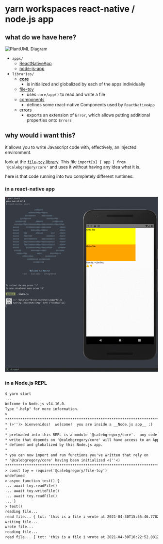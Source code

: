 # yarn workspaces react-native / node.js app

## what do we have here?

![PlantUML Diagram](http://www.plantuml.com/plantuml/proxy?src=https://raw.githubusercontent.com/calebgregory/yarn-workspaces-lerna-react-native-app/master/docs/architecture-overview.iuml&cache=no)

- `apps/`
  - [ReactNativeApp](./apps/ReactNativeApp/index.js)
  - [node-js-app](./apps/node-js-app/src/index.ts)
- `libraries/`
  - [__core__](./libraries/@calebgregory/core/src/app.ts)
    - is initialized and globalized by each of the apps individually
  - [file-toy](./libraries/@calebgregory/file-toy/src/do/file/read-write.ts)
    - uses `core/app()` to read and write a file
  - [components](./libraries/@calebgregory/components/src/index.tsx)
    - defines some react-native Components used by `ReactNativeApp`
  - [errors](./libraries/@calebgregory/errors/src/index.ts)
    - exports an extension of `Error`, which allows putting additional properties onto `Errors`

## why would i want this?

it allows you to write Javascript code with, effectively, an injected environment.

look at the [`file-toy` library](./libraries/@calebgregory/file-toy/src/do/file/read-write.ts).  This file `import[s] { app } from '@calebgregory/core'` and uses it without having any idea what it is.

here is that code running into two completely different runtimes:

### in a react-native app

![react-native demo](./docs/assets/react-native-file-toy.gif)

### in a Node.js REPL

```txt
$ yarn start
...
Welcome to Node.js v14.16.0.
Type ".help" for more information.
>
***************************************************************************
* (>'')> bienvenidos!  welcome!  you are inside a __Node.js app__ :)
*
* preloaded into this REPL is a module '@calebgregory/core'.  any code you
* write that depends on '@calebgregory/core' will have access to an App
* defined and globalized by this Node.js app.
*
* you can now import and run functions you've written that rely on
* '@calebgregory/core' having been initialized <(''<)
***************************************************************************
> const toy = require('@calebgregory/file-toy')
undefined
> async function test() {
... await toy.readFile()
... await toy.writeFile()
... await toy.readFile()
... }
> test()
reading file...
read file... { txt: 'this is a file i wrote at 2021-04-30T15:55:46.770Z' }
writing file...
wrote file...
reading file...
read file... { txt: 'this is a file i wrote at 2021-04-30T16:22:52.081Z' }
```
